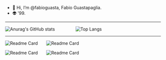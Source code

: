 - 👋 Hi, I’m @fabioguasta, Fabio Guastapaglia. 
- 👽 '99.
------------------------------------------------------------------------------------------------------------------------------------

![Anurag's GitHub stats](https://github-readme-stats.vercel.app/api?username=fabioguasta&show_icons=true&theme=tokyonight&hide_rank=true?include_all_commits=true) &nbsp;&nbsp;&nbsp;&nbsp;&nbsp;&nbsp;&nbsp;&nbsp;&nbsp;&nbsp;&nbsp;&nbsp;&nbsp;&nbsp;&nbsp; ![Top Langs](https://github-readme-stats.vercel.app/api/top-langs/?username=fabioguasta&layout=compact&theme=tokyonight&langs_count=10)

------------------------------------------------------------------------------------------------------------------------------------

![Readme Card](https://github-readme-stats.vercel.app/api/pin/?username=fabioguasta&repo=WORTH&theme=tokyonight)&nbsp;&nbsp;&nbsp;&nbsp;&nbsp;&nbsp;
![Readme Card](https://github-readme-stats.vercel.app/api/pin/?username=fabioguasta&repo=OCamlProjectPR2&theme=tokyonight)

![Readme Card](https://github-readme-stats.vercel.app/api/pin/?username=fabioguasta&repo=LBD-21-22&theme=tokyonight)&nbsp;&nbsp;&nbsp;&nbsp;&nbsp;&nbsp;
![Readme Card](https://github-readme-stats.vercel.app/api/pin/?username=fabioguasta&repo=javaProjectPR2&theme=tokyonight)



